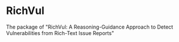 # RichVul
The package of "RichVul: A Reasoning-Guidance Approach to Detect Vulnerabilities from Rich-Text Issue Reports"
